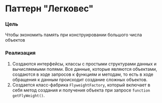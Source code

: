 # Паттерн "Легковес"

### Цель

Чтобы экономить память при конструировании большого числа объектов

### Реализация

1. Создаются интерфейсы, классы с простыми структурами данных и вычисляемыми полями. Все данные, которые являются
   объектами, создаются в ходе запросов к функциям и методам, то есть в ходе обращения к данным происходит создание
   сложных объектов.
2. Создается класс-фабрика ``FlyweightFactory``, который включает в себя метод создания и получения объекта при
   запросе ``function getFlyWeight()``.
